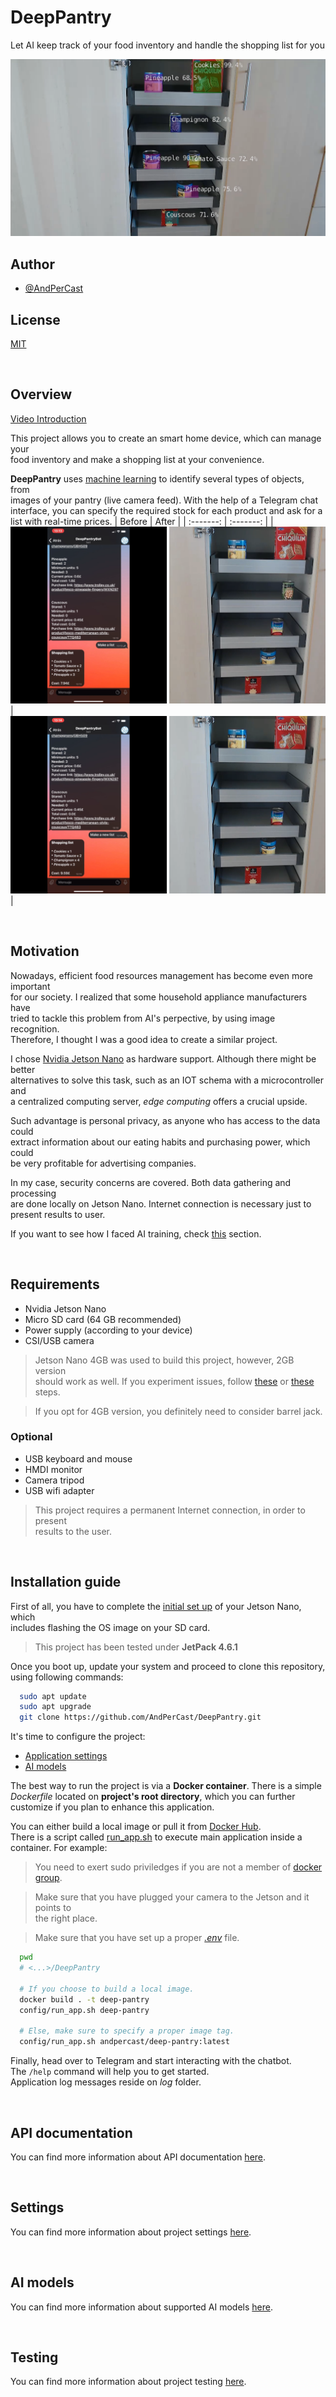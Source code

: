 # DeepPantry
Let AI keep track of your food inventory and handle the shopping list for you

![Pantry cover](docs/_static/boxes-pantry.png)


## Author
- [@AndPerCast](https://github.com/AndPerCast)

## License
[MIT](https://choosealicense.com/licenses/mit/)

<br>

## Overview
[Video Introduction](https://drive.google.com/file/d/1efLKcKvvl4lJusevOCURmUpihAO0zjJ6/view?usp=sharing)

This project allows you to create an smart home device, which can manage your<br>
food inventory and make a shopping list at your convenience.

**DeepPantry** uses [machine learning](#ai-models) to identify several types of objects, from<br>
images of your pantry (live camera feed). With the help of a Telegram chat<br>
interface, you can specify the required stock for each product and ask for a<br>
list with real-time prices.
| Before | After |
| :-------: | :-------: |
| ![Telegram & Pantry 1](docs/_static/telegram-pantry1.png) | ![Telegram & Pantry 2](docs/_static/telegram-pantry2.png) |

<br>

## Motivation
Nowadays, efficient food resources management has become even more important<br>
for our society. I realized that some household appliance manufacturers have<br>
tried to tackle this problem from AI's perpective, by using image recognition.<br>
Therefore, I thought I was a good idea to create a similar project.

I chose [Nvidia Jetson Nano](https://developer.nvidia.com/embedded/jetson-nano-developer-kit) as hardware support. Although there might be better<br>
alternatives to solve this task, such as an IOT schema with a microcontroller and<br>
a centralized computing server, *edge computing* offers a crucial upside.

Such advantage is personal privacy, as anyone who has access to the data could<br>
extract information about our eating habits and purchasing power, which could<br>
be very profitable for advertising companies.

In my case, security concerns are covered. Both data gathering and processing<br>
are done locally on Jetson Nano. Internet connection is necessary just to<br>
present results to user.

If you want to see how I faced AI training, check [this](#ai-models) section.

<br>

## Requirements
- Nvidia Jetson Nano
- Micro SD card (64 GB recommended)
- Power supply (according to your device)
- CSI/USB camera

> Jetson Nano 4GB was used to build this project, however, 2GB version<br>
> should work as well. If you experiment issues, follow [these](https://github.com/dusty-nv/jetson-inference/blob/master/docs/pytorch-transfer-learning.md#disabling-the-desktop-gui) or [these](https://github.com/dusty-nv/jetson-inference/blob/master/docs/pytorch-transfer-learning.md#mounting-swap) steps.

> If you opt for 4GB version, you definitely need to consider barrel jack.

### Optional
- USB keyboard and mouse
- HMDI monitor
- Camera tripod
- USB wifi adapter

> This project requires a permanent Internet connection, in order to present<br>
> results to the user.

<br>

## Installation guide
First of all, you have to complete the [initial set up](https://developer.nvidia.com/embedded/learn/get-started-jetson-nano-devkit) of your Jetson Nano, which<br>
includes flashing the OS image on your SD card.

> This project has been tested under **JetPack 4.6.1**

Once you boot up, update your system and proceed to clone this repository,<br>
using following commands:

```bash
  sudo apt update
  sudo apt upgrade
  git clone https://github.com/AndPerCast/DeepPantry.git
```

It's time to configure the project:
- [Application settings](#settings)
- [AI models](#ai-models)

The best way to run the project is via a **Docker container**. There is a simple<br>
*Dockerfile* located on **project's root directory**, which you can further<br>
customize if you plan to enhance this application.

You can either build a local image or pull it from [Docker Hub](https://hub.docker.com/r/andpercast/deep-pantry).<br>
There is a script called [run_app.sh](config/CONFIG.md#run-docker-container) to execute main application inside a<br>
container. For example:

> You need to exert sudo priviledges if you are not a member of [docker group](https://docs.docker.com/engine/install/linux-postinstall/#manage-docker-as-a-non-root-user).

> Make sure that you have plugged your camera to the Jetson and it points to<br>
> the right place.

> Make sure that you have set up a proper *[.env](#settings)* file.

```bash
  pwd
  # <...>/DeepPantry

  # If you choose to build a local image.
  docker build . -t deep-pantry
  config/run_app.sh deep-pantry

  # Else, make sure to specify a proper image tag.
  config/run_app.sh andpercast/deep-pantry:latest
```

Finally, head over to Telegram and start interacting with the chatbot.<br>
The `/help` command will help you to get started.<br>
Application log messages reside on *log* folder.

<br>

## API documentation
You can find more information about API documentation [here](docs/DOCS.md).

<br>

## Settings
You can find more information about project settings [here](config/CONFIG.md).

<br>

## AI models
You can find more information about supported AI models [here](models/MODELS.md).

<br>

## Testing
You can find more information about project testing [here](tests/TESTS.md).